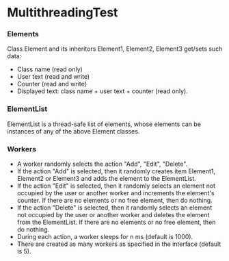 # MultithreadingTest
### Elements
Class Element and its inheritors Element1, Element2, Element3 get/sets such data:
- Class name (read only)
- User text (read and write)
- Counter (read and write)
- Displayed text: class name + user text + counter (read only).
### ElementList
ElementList is a thread-safe list of elements, whose elements can be instances of any of the above Element classes.
### Workers
- A worker randomly selects the action "Add", "Edit", "Delete".
- If the action "Add" is selected, then it randomly creates item Element1, Element2 or Element3 and adds the element to the ElementList.
- If the action "Edit" is selected, then it randomly selects an element not occupied by the user or another worker and increments the element's counter. If there are no elements or no free element, then do nothing.
- If the action "Delete" is selected, then it randomly selects an element not occupied by the user or another worker and deletes the element from the ElementList. If there are no elements or no free element, then do nothing.
- During each action, a worker sleeps for n ms (default is 1000).
- There are created as many workers as specified in the interface (default is 5).
